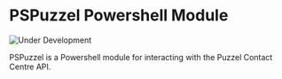 # PSPuzzel Powershell Module

![Under Development](https://img.shields.io/badge/Status-Under%20Development-yellow?style=for-the-badge&logo=powershell)

PSPuzzel is a Powershell module for interacting with the Puzzel Contact Centre API.